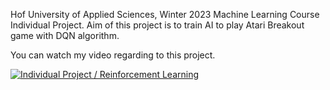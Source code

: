 Hof University of Applied Sciences, Winter 2023 Machine Learning Course Individual Project. Aim of this project is to train AI to play Atari Breakout game with DQN algorithm.

You can watch my video regarding to this project.

[![Individual Project / Reinforcement Learning](https://img.youtube.com/vi/2ZHqCfczL-o/0.jpg)](https://www.youtube.com/watch?v=2ZHqCfczL-o)
